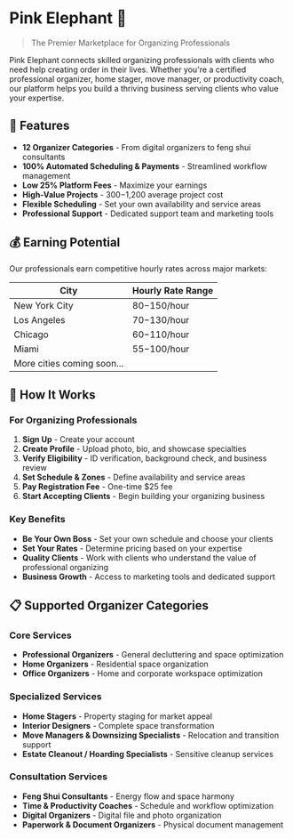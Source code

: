 # Pink Elephant 🐘

> The Premier Marketplace for Organizing Professionals

Pink Elephant connects skilled organizing professionals with clients who need help creating order in their lives. Whether you're a certified professional organizer, home stager, move manager, or productivity coach, our platform helps you build a thriving business serving clients who value your expertise.

## 🌟 Features

- **12 Organizer Categories** - From digital organizers to feng shui consultants
- **100% Automated Scheduling & Payments** - Streamlined workflow management  
- **Low 25% Platform Fees** - Maximize your earnings
- **High-Value Projects** - $300-$1,200 average project cost
- **Flexible Scheduling** - Set your own availability and service areas
- **Professional Support** - Dedicated support team and marketing tools

## 💰 Earning Potential

Our professionals earn competitive hourly rates across major markets:

| City | Hourly Rate Range |
|------|------------------|
| New York City | $80-$150/hour |
| Los Angeles | $70-$130/hour |
| Chicago | $60-$110/hour |
| Miami | $55-$100/hour |
| More cities coming soon...

## 🚀 How It Works

### For Organizing Professionals

1. **Sign Up** - Create your account
2. **Create Profile** - Upload photo, bio, and showcase specialties
3. **Verify Eligibility** - ID verification, background check, and business review
4. **Set Schedule & Zones** - Define availability and service areas
5. **Pay Registration Fee** - One-time $25 fee
6. **Start Accepting Clients** - Begin building your organizing business

### Key Benefits
- **Be Your Own Boss** - Set your own schedule and choose your clients
- **Set Your Rates** - Determine pricing based on your expertise
- **Quality Clients** - Work with clients who understand the value of professional organizing
- **Business Growth** - Access to marketing tools and dedicated support

## 📋 Supported Organizer Categories

### Core Services
- **Professional Organizers** - General decluttering and space optimization
- **Home Organizers** - Residential space organization
- **Office Organizers** - Home and corporate workspace optimization

### Specialized Services
- **Home Stagers** - Property staging for market appeal
- **Interior Designers** - Complete space transformation
- **Move Managers & Downsizing Specialists** - Relocation and transition support
- **Estate Cleanout / Hoarding Specialists** - Sensitive cleanup services

### Consultation Services
- **Feng Shui Consultants** - Energy flow and space harmony
- **Time & Productivity Coaches** - Schedule and workflow optimization
- **Digital Organizers** - Digital file and photo organization
- **Paperwork & Document Organizers** - Physical document management
